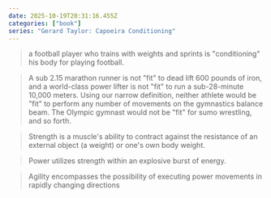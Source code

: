 ```yaml
---
date: 2025-10-19T20:31:16.455Z
categories: ["book"]
series: "Gerard Taylor: Capoeira Conditioning"
---
```

> a football player who trains with weights and sprints is "conditioning" his body for playing football.

> A sub 2.15 marathon runner is not "fit" to dead lift 600 pounds of iron, and a world-class power lifter is not "fit" to run a sub-28-minute 10,000 meters. Using our narrow definition, neither athlete would be "fit" to perform any number of movements on the gymnastics balance beam. The Olympic gymnast would not be "fit" for sumo wrestling, and so forth.

> Strength is a muscle's ability to contract against the resistance of an external object (a weight) or one's own body weight.

> Power utilizes strength within an explosive burst of energy.

> Agility encompasses the possibility of executing power movements in rapidly changing directions
